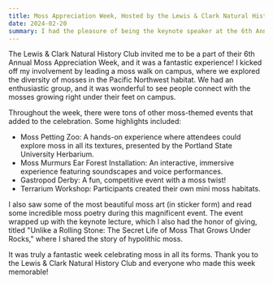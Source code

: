 ```yaml
---
title: Moss Appreciation Week, Hosted by the Lewis & Clark Natural History Club
date: 2024-02-20
summary: I had the pleasure of being the keynote speaker at the 6th Annual Moss Appreciation Week at Lewis & Clark College, where I also led a moss walk and shared insights about mosses that grow under rocks.
---
```


The Lewis & Clark Natural History Club invited me to be a part of their 6th Annual Moss Appreciation Week, and it was a fantastic experience! 
I kicked off my involvement by leading a moss walk on campus, where we explored the diversity of mosses in the Pacific Northwest habitat. 
We had an enthusiastic group, and it was wonderful to see people connect with the mosses growing right under their feet on campus.

Throughout the week, there were tons of other moss-themed events that added to the celebration. 
Some highlights included:
- Moss Petting Zoo: A hands-on experience where attendees could explore moss in all its textures, presented by the Portland State University Herbarium.
- Moss Murmurs Ear Forest Installation: An interactive, immersive experience featuring soundscapes and voice performances.
- Gastropod Derby: A fun, competitive event with a moss twist!
- Terrarium Workshop: Participants created their own mini moss habitats.

I also saw some of the most beautiful moss art (in sticker form) and read some incredible moss poetry during this magnificent event. 
The event wrapped up with the keynote lecture, which I also had the honor of giving, titled "Unlike a Rolling Stone: The Secret Life of Moss That Grows Under Rocks," where I shared the story of hypolithic moss. 

It was truly a fantastic week celebrating moss in all its forms.
Thank you to the Lewis & Clark Natural History Club and everyone who made this week memorable!

